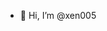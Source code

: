- 👋 Hi, I’m @xen005


<!---
xen005/xen005 is a ✨ special ✨ repository because its `README.md` (this file) appears on your GitHub profile.
You can click the Preview link to take a look at your changes.
--->

